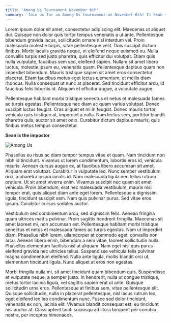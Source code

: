 ```yaml
---
title: 'Among Us Tournament November 6th'
summary: 'Join us for an Among Us tournament on November 6th! Is Sean the impostor?'
---
```


Lorem ipsum dolor sit amet, consectetur adipiscing elit. Maecenas ut aliquet dui. Quisque non dolor quis tortor tempus venenatis a ut ante. Pellentesque bibendum gravida lacus, sollicitudin ornare nisl interdum vel. Proin malesuada molestie turpis, vitae pellentesque velit. Duis suscipit dictum finibus. Morbi iaculis gravida neque, et eleifend neque euismod eu. Nulla convallis turpis sed justo pharetra, quis efficitur dui volutpat. Etiam quis nulla vulputate, faucibus sem sed, eleifend sapien. Nullam sit amet libero luctus, molestie ipsum eu, venenatis quam. Pellentesque dapibus quam non imperdiet bibendum. Mauris tristique sapien sit amet eros consectetur placerat. Etiam faucibus metus eget lectus elementum, et mollis diam rhoncus. Nulla consequat ut nunc at placerat. Sed tincidunt efficitur arcu, id faucibus felis lobortis id. Aliquam et efficitur augue, a vulputate augue.

Pellentesque habitant morbi tristique senectus et netus et malesuada fames ac turpis egestas. Pellentesque nec diam ac quam varius volutpat. Donec suscipit luctus feugiat. Cras aliquet et mi in feugiat. Donec mauris tortor, vehicula quis tristique at, imperdiet a nulla. Nam lectus sem, porttitor blandit pharetra quis, auctor sit amet odio. Curabitur dictum dapibus mauris, quis finibus metus tempus consectetur.

**Sean is the impostor**

![Among Us](https://www.pcinvasion.com/wp-content/uploads/2020/10/Among-Us-1.jpg)


Phasellus eu risus ac diam tempor tempus vitae et quam. Nam tincidunt non nibh id tincidunt. Vivamus ut lorem condimentum, lobortis eros id, vehicula mauris. Aenean cursus augue ex, at faucibus libero accumsan sit amet. Aliquam erat volutpat. Curabitur in vulputate leo. Nunc semper vestibulum orci, a pharetra ipsum iaculis id. Nam malesuada ligula nec tellus rutrum pretium. Ut sit amet viverra enim. Vivamus suscipit nec quam sit amet vehicula. Proin bibendum, erat nec malesuada vestibulum, mauris nisi tempor erat, quis aliquet diam ante eget lorem. Pellentesque a dignissim ligula, tincidunt suscipit sem. Nam quis pulvinar purus. Sed vitae eros ipsum. Curabitur cursus sodales auctor.

Vestibulum sed condimentum arcu, sed dignissim felis. Aenean fringilla quam ultrices mattis pulvinar. Proin sagittis hendrerit fringilla. Maecenas sit amet laoreet mi, non accumsan est. Pellentesque habitant morbi tristique senectus et netus et malesuada fames ac turpis egestas. Nam ut imperdiet diam. Phasellus nibh lorem, ullamcorper at commodo eget, convallis non arcu. Aenean libero enim, bibendum a sem vitae, laoreet sollicitudin nulla. Phasellus elementum facilisis nisl at aliquam. Nam eget nisl quis purus eleifend gravida nec ultricies tellus. Suspendisse vehicula felis pulvinar magna condimentum eleifend. Nulla ante ligula, mollis blandit orci ut, elementum tincidunt ligula. Nunc aliquet at eros non egestas.

Morbi fringilla nulla mi, sit amet tincidunt quam bibendum quis. Suspendisse et vulputate neque, a semper justo. In hendrerit, nulla ut congue tristique, metus tortor lacinia ligula, vel sagittis sapien erat ut ante. Quisque sollicitudin urna eros. Pellentesque at finibus sem, vitae pellentesque elit. Quisque sollicitudin, nulla in placerat pellentesque, nisl lacus rutrum leo, eget eleifend leo leo condimentum nunc. Fusce sed dolor tincidunt, venenatis ex non, lacinia elit. Vivamus blandit consequat est, eu tincidunt nisi auctor at. Class aptent taciti sociosqu ad litora torquent per conubia nostra, per inceptos himenaeos. 